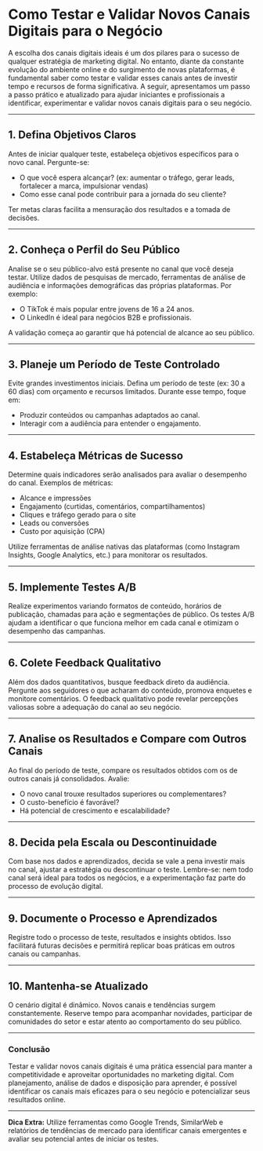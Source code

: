 # Como Testar e Validar Novos Canais Digitais para o Negócio

A escolha dos canais digitais ideais é um dos pilares para o sucesso de qualquer estratégia de marketing digital. No entanto, diante da constante evolução do ambiente online e do surgimento de novas plataformas, é fundamental saber como testar e validar esses canais antes de investir tempo e recursos de forma significativa. A seguir, apresentamos um passo a passo prático e atualizado para ajudar iniciantes e profissionais a identificar, experimentar e validar novos canais digitais para o seu negócio.

---

## 1. **Defina Objetivos Claros**

Antes de iniciar qualquer teste, estabeleça objetivos específicos para o novo canal. Pergunte-se:

- O que você espera alcançar? (ex: aumentar o tráfego, gerar leads, fortalecer a marca, impulsionar vendas)
- Como esse canal pode contribuir para a jornada do seu cliente?

Ter metas claras facilita a mensuração dos resultados e a tomada de decisões.

---

## 2. **Conheça o Perfil do Seu Público**

Analise se o seu público-alvo está presente no canal que você deseja testar. Utilize dados de pesquisas de mercado, ferramentas de análise de audiência e informações demográficas das próprias plataformas. Por exemplo:

- O TikTok é mais popular entre jovens de 16 a 24 anos.
- O LinkedIn é ideal para negócios B2B e profissionais.

A validação começa ao garantir que há potencial de alcance ao seu público.

---

## 3. **Planeje um Período de Teste Controlado**

Evite grandes investimentos iniciais. Defina um período de teste (ex: 30 a 60 dias) com orçamento e recursos limitados. Durante esse tempo, foque em:

- Produzir conteúdos ou campanhas adaptados ao canal.
- Interagir com a audiência para entender o engajamento.

---

## 4. **Estabeleça Métricas de Sucesso**

Determine quais indicadores serão analisados para avaliar o desempenho do canal. Exemplos de métricas:

- Alcance e impressões
- Engajamento (curtidas, comentários, compartilhamentos)
- Cliques e tráfego gerado para o site
- Leads ou conversões
- Custo por aquisição (CPA)

Utilize ferramentas de análise nativas das plataformas (como Instagram Insights, Google Analytics, etc.) para monitorar os resultados.

---

## 5. **Implemente Testes A/B**

Realize experimentos variando formatos de conteúdo, horários de publicação, chamadas para ação e segmentações de público. Os testes A/B ajudam a identificar o que funciona melhor em cada canal e otimizam o desempenho das campanhas.

---

## 6. **Colete Feedback Qualitativo**

Além dos dados quantitativos, busque feedback direto da audiência. Pergunte aos seguidores o que acharam do conteúdo, promova enquetes e monitore comentários. O feedback qualitativo pode revelar percepções valiosas sobre a adequação do canal ao seu negócio.

---

## 7. **Analise os Resultados e Compare com Outros Canais**

Ao final do período de teste, compare os resultados obtidos com os de outros canais já consolidados. Avalie:

- O novo canal trouxe resultados superiores ou complementares?
- O custo-benefício é favorável?
- Há potencial de crescimento e escalabilidade?

---

## 8. **Decida pela Escala ou Descontinuidade**

Com base nos dados e aprendizados, decida se vale a pena investir mais no canal, ajustar a estratégia ou descontinuar o teste. Lembre-se: nem todo canal será ideal para todos os negócios, e a experimentação faz parte do processo de evolução digital.

---

## 9. **Documente o Processo e Aprendizados**

Registre todo o processo de teste, resultados e insights obtidos. Isso facilitará futuras decisões e permitirá replicar boas práticas em outros canais ou campanhas.

---

## 10. **Mantenha-se Atualizado**

O cenário digital é dinâmico. Novos canais e tendências surgem constantemente. Reserve tempo para acompanhar novidades, participar de comunidades do setor e estar atento ao comportamento do seu público.

---

### **Conclusão**

Testar e validar novos canais digitais é uma prática essencial para manter a competitividade e aproveitar oportunidades no marketing digital. Com planejamento, análise de dados e disposição para aprender, é possível identificar os canais mais eficazes para o seu negócio e potencializar seus resultados online.

---

**Dica Extra:** Utilize ferramentas como Google Trends, SimilarWeb e relatórios de tendências de mercado para identificar canais emergentes e avaliar seu potencial antes de iniciar os testes.